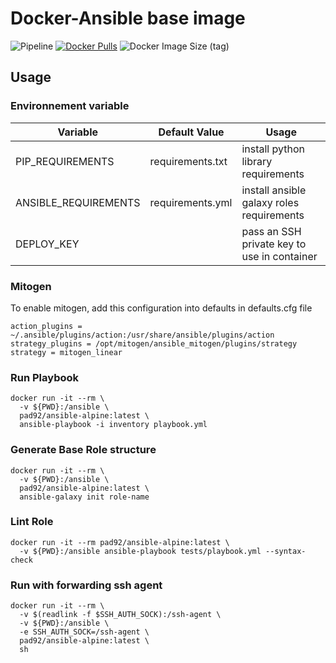 # Docker-Ansible base image

![Pipeline](https://gitlab.com/pad92/docker-ansible-alpine/badges/master/pipeline.svg)
[![Docker Pulls](https://img.shields.io/docker/pulls/pad92/ansible-alpine)](https://hub.docker.com/r/pad92/ansible-alpine/)
![Docker Image Size (tag)](https://img.shields.io/docker/image-size/pad92/ansible-alpine/latest)
## Usage

### Environnement variable

| Variable             | Default Value    | Usage                                       |
|----------------------|------------------|---------------------------------------------|
| PIP_REQUIREMENTS     | requirements.txt | install python library requirements         |
| ANSIBLE_REQUIREMENTS | requirements.yml | install ansible galaxy roles requirements   |
| DEPLOY_KEY           |                  | pass an SSH private key to use in container |

### Mitogen

To enable mitogen, add this configuration into defaults in defaults.cfg file
```
action_plugins = ~/.ansible/plugins/action:/usr/share/ansible/plugins/action
strategy_plugins = /opt/mitogen/ansible_mitogen/plugins/strategy
strategy = mitogen_linear
```

### Run Playbook

```
docker run -it --rm \
  -v ${PWD}:/ansible \
  pad92/ansible-alpine:latest \
  ansible-playbook -i inventory playbook.yml
```

### Generate Base Role structure

```
docker run -it --rm \
  -v ${PWD}:/ansible \
  pad92/ansible-alpine:latest \
  ansible-galaxy init role-name
```

### Lint Role

```
docker run -it --rm pad92/ansible-alpine:latest \
  -v ${PWD}:/ansible ansible-playbook tests/playbook.yml --syntax-check
```
### Run with forwarding ssh agent

```
docker run -it --rm \
  -v $(readlink -f $SSH_AUTH_SOCK):/ssh-agent \
  -v ${PWD}:/ansible \
  -e SSH_AUTH_SOCK=/ssh-agent \
  pad92/ansible-alpine:latest \
  sh
```
